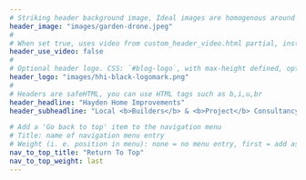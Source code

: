 ```yaml
---
# Striking header background image, Ideal images are homogenous around the centre and contrasting to the text. Non-ideal images can use `title_guard`
header_image: "images/garden-drone.jpeg"
#
# When set true, uses video from custom_header_video.html partial, instead of header_image
header_use_video: false
#
# Optional header logo. CSS: `#blog-logo`, with max-height defined, optimize to prevent scaling
header_logo: "images/hhi-black-logomark.png"
#
# Headers are safeHTML, you can use HTML tags such as b,i,u,br
header_headline: "Hayden Home Improvements"
header_subheadline: "Local <b>Builders</b> & <b>Project</b> Consultancy"

# Add a 'Go back to top' item to the navigation menu
# Title: name of navigation menu entry
# Weight (i. e. position in menu): none = no menu entry, first = add as first entry, last = ad as last entry
nav_to_top_title: "Return To Top"
nav_to_top_weight: last
---
```

